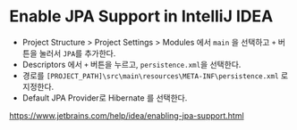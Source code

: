 # Enable JPA Support in IntelliJ IDEA

- Project Structure > Project Settings > Modules 에서 `main` 을 선택하고 `+` 버튼을 눌러서 `JPA`를 추가한다.
- Descriptors 에서 `+` 버튼을 누르고, `persistence.xml`을 선택한다.
- 경로를 `[PROJECT_PATH]\src\main\resources\META-INF\persistence.xml` 로 지정한다.
- Default JPA Provider로 Hibernate 를 선택한다.

<https://www.jetbrains.com/help/idea/enabling-jpa-support.html>
